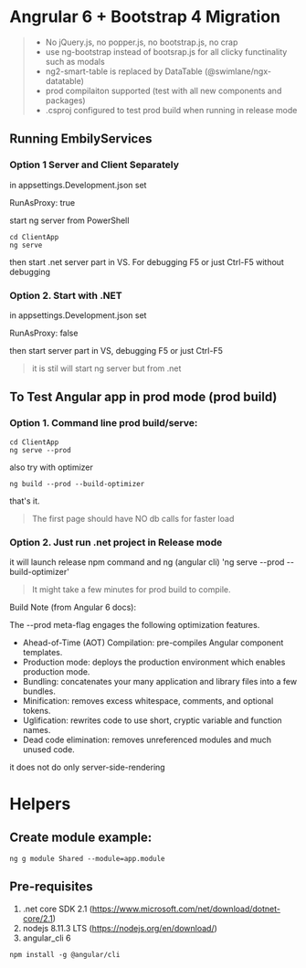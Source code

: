 ﻿# Angrular 6 + Bootstrap 4 Migration
> - No jQuery.js, no popper.js, no bootstrap.js, no crap
> - use ng-bootstrap instead of bootsrap.js for all clicky functinality such as modals
> - ng2-smart-table is replaced by DataTable (@swimlane/ngx-datatable)
> - prod compilaiton supported (test with all new components and packages)
> - .csproj configured to test prod build when running in release mode 


## Running EmbilyServices  

### Option 1 Server and Client Separately  
in appsettings.Development.json set

RunAsProxy: true 

start ng server from PowerShell
``` 
cd ClientApp
ng serve 
```

then start .net server part in VS. For debugging F5 or just Ctrl-F5 without debugging 

### Option 2. Start with .NET 

in appsettings.Development.json set

RunAsProxy: false 

then start server part in VS, debugging F5 or just Ctrl-F5

> it is stil will start ng server but from .net 


## To Test Angular app in prod mode (prod build) 

### Option 1. Command line prod build/serve:

``` shell
cd ClientApp
ng serve --prod
```

also try with optimizer 

``` shell
ng build --prod --build-optimizer
```

that's it. 

>The first page should have NO db calls for faster load 


### Option 2. Just run .net project in Release mode 

it will launch release npm command and ng (angular cli) 'ng serve --prod --build-optimizer'

> It might take a few minutes for prod build to compile.

Build Note (from Angular 6 docs): 

The --prod meta-flag engages the following optimization features.

- Ahead-of-Time (AOT) Compilation: pre-compiles Angular component templates.
- Production mode: deploys the production environment which enables production mode.
- Bundling: concatenates your many application and library files into a few bundles.
- Minification: removes excess whitespace, comments, and optional tokens.
- Uglification: rewrites code to use short, cryptic variable and function names.
- Dead code elimination: removes unreferenced modules and much unused code.

it does not do only server-side-rendering 

# Helpers

## Create module example:

``` shell
ng g module Shared --module=app.module
```

## Pre-requisites 

1. .net core SDK 2.1 (https://www.microsoft.com/net/download/dotnet-core/2.1)
2. nodejs 8.11.3 LTS (https://nodejs.org/en/download/)
3. angular_cli 6 
```
npm install -g @angular/cli
```

